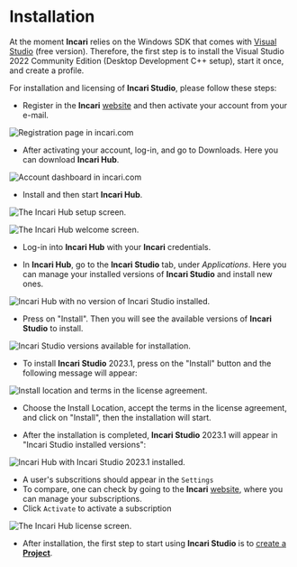 # Installation

At the moment **Incari** relies on the Windows SDK that comes with [Visual Studio](https://visualstudio.microsoft.com/downloads/) (free version).
Therefore, the first step is to install the Visual Studio 2022 Community Edition (Desktop Development C++ setup), start it once, and create a profile.

For installation and licensing of **Incari Studio**, please follow these steps:

* Register in the **Incari** [website](https://www.incari.com/my-account/) and then activate your account from your e-mail.

![Registration page in incari.com](../.gitbook/assets/website-register2.png)

* After activating your account, log-in, and go to Downloads. Here you can download **Incari Hub**.

![Account dashboard in incari.com](../.gitbook/assets/website-dashboard.png)

* Install and then start **Incari Hub**. 

![The Incari Hub setup screen.](../.gitbook/assets/installationguide2.png)

![The Incari Hub welcome screen.](../.gitbook/assets/installationguide3.png)

* Log-in into **Incari Hub** with your **Incari** credentials.

* In **Incari Hub**, go to the **Incari Studio** tab, under _Applications_. Here you can manage your installed versions of **Incari Studio** and install new ones.

![Incari Hub with no version of Incari Studio installed.](../.gitbook/assets/incarihub5.png)

* Press on "Install". Then you will see the available versions of **Incari Studio** to install.

![Incari Studio versions available for installation.](../.gitbook/assets/incarihub7.png)

* To install **Incari Studio** 2023.1, press on the "Install" button and the following message will appear:

![Install location and terms in the license agreement.](../.gitbook/assets/incarihub8.png)

* Choose the Install Location, accept the terms in the license agreement, and click on "Install", then the installation will start.

* After the installation is completed, **Incari Studio** 2023.1 will appear in "Incari Studio installed versions":

![Incari Hub with Incari Studio 2023.1 installed.](../.gitbook/assets/incari-install-installed_20231.png)

<!-- * After the download is finished, the install window for **Incari Studio** 2022.1 will open. Click "Next" to proceed and go through the installation process.

![The Incari Studio setup welcome screen.](../.gitbook/assets/incaristudio20221_installer.png) -->

*  A user's subscritions should appear in the `Settings` 
*  To compare, one can check by going to the **Incari** [website](https://www.incari.com/my-account/), where you can manage your subscriptions.
*  Click `Activate` to activate a subscription

![The Incari Hub license screen.](../.gitbook/assets/incarihub20232activate.png)

* After installation, the first step to start using **Incari Studio** is to [create a **Project**](first-steps/creating-a-project.md).













